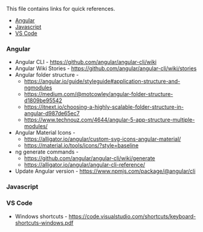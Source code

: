 This file contains links for quick references. 


* [Angular](#angular)
* [Javascript](#javascript)
* [VS Code](#vs-code)


### Angular
- Angular CLI - https://github.com/angular/angular-cli/wiki
- Angular Wiki Stories - https://github.com/angular/angular-cli/wiki/stories
- Angular folder structure - 
  - https://angular.io/guide/styleguide#application-structure-and-ngmodules
  - https://medium.com/@motcowley/angular-folder-structure-d1809be95542
  - https://itnext.io/choosing-a-highly-scalable-folder-structure-in-angular-d987de65ec7
  - https://www.technouz.com/4644/angular-5-app-structure-multiple-modules/
- Angular Material Icons - 
  - https://alligator.io/angular/custom-svg-icons-angular-material/
  - https://material.io/tools/icons/?style=baseline
- ng generate commands - 
  - https://github.com/angular/angular-cli/wiki/generate
  - https://alligator.io/angular/angular-cli-reference/
- Update Angular version - https://www.npmjs.com/package/@angular/cli

### Javascript



### VS Code
- Windows shortcuts - https://code.visualstudio.com/shortcuts/keyboard-shortcuts-windows.pdf
